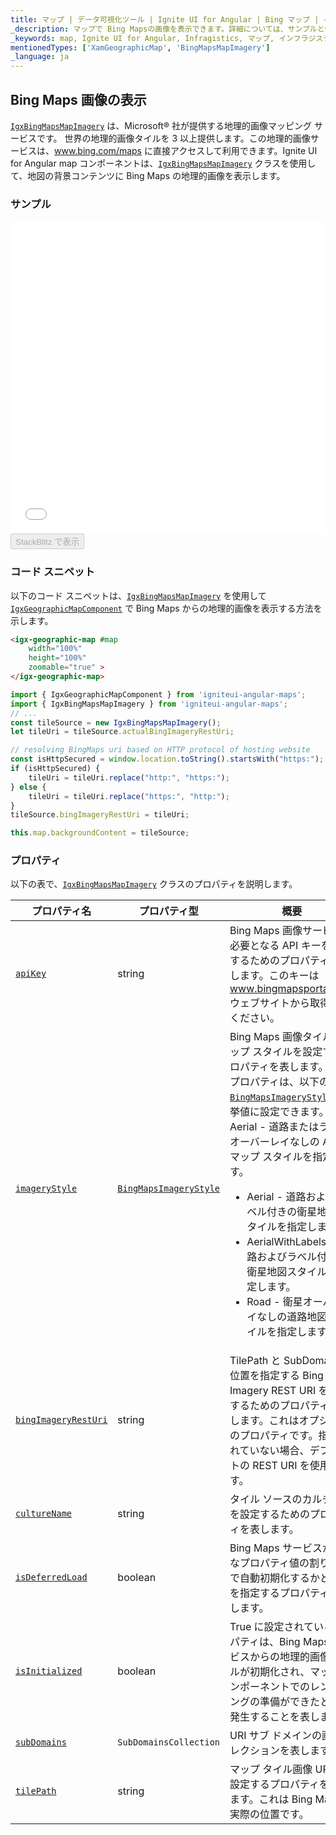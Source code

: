 ```yaml
---
title: マップ | データ可視化ツール | Ignite UI for Angular | Bing マップ | インフラジスティックス
_description: マップで Bing Mapsの画像を表示できます。詳細については、サンプルと使用方法をご覧ください。
_keywords: map, Ignite UI for Angular, Infragistics, マップ, インフラジスティックス
mentionedTypes: ['XamGeographicMap', 'BingMapsMapImagery']
_language: ja
---
```


## Bing Maps 画像の表示

[`IgxBingMapsMapImagery`]({environment:dvApiBaseUrl}/products/ignite-ui-angular/api/docs/typescript/latest/classes/igxbingmapsmapimagery.html) は、Microsoft® 社が提供する地理的画像マッピング サービスです。 世界の地理的画像タイルを 3 以上提供します。この地理的画像サービスは、<a href="http://www.bing.com/maps" target="_blank">www.bing.com/maps</a> に直接アクセスして利用できます。Ignite UI for Angular map コンポーネントは、[`IgxBingMapsMapImagery`]({environment:dvApiBaseUrl}/products/ignite-ui-angular/api/docs/typescript/latest/classes/igxbingmapsmapimagery.html) クラスを使用して、地図の背景コンテンツに Bing Maps の地理的画像を表示します。

### サンプル

<div class="sample-container loading" style="height: 500px">
    <iframe id="geo-map-display-bing-imagery-iframe" src='{environment:dvDemosBaseUrl}/maps/geo-map-display-bing-imagery' width="100%" height="100%" seamless frameBorder="0" onload="onSampleIframeContentLoaded(this);"></iframe>
</div>
<div>
    <button data-localize="stackblitz" disabled class="stackblitz-btn"   data-iframe-id="geo-map-display-bing-imagery-iframe" data-demos-base-url="{environment:dvDemosBaseUrl}">StackBlitz で表示
    </button>
</div>

<div class="divider--half"></div>

### コード スニペット

以下のコード スニペットは、[`IgxBingMapsMapImagery`]({environment:dvApiBaseUrl}/products/ignite-ui-angular/api/docs/typescript/latest/classes/igxbingmapsmapimagery.html) を使用して [`IgxGeographicMapComponent`]({environment:dvApiBaseUrl}/products/ignite-ui-angular/api/docs/typescript/latest/classes/igxgeographicmapcomponent.html) で Bing Maps からの地理的画像を表示する方法を示します。

```html
<igx-geographic-map #map
    width="100%"
    height="100%"
    zoomable="true" >
</igx-geographic-map>
```

```ts
import { IgxGeographicMapComponent } from 'igniteui-angular-maps';
import { IgxBingMapsMapImagery } from 'igniteui-angular-maps';
// ...
const tileSource = new IgxBingMapsMapImagery();
let tileUri = tileSource.actualBingImageryRestUri;

// resolving BingMaps uri based on HTTP protocol of hosting website
const isHttpSecured = window.location.toString().startsWith("https:");
if (isHttpSecured) {
    tileUri = tileUri.replace("http:", "https:");
} else {
    tileUri = tileUri.replace("https:", "http:");
}
tileSource.bingImageryRestUri = tileUri;

this.map.backgroundContent = tileSource;
```

### プロパティ

以下の表で、[`IgxBingMapsMapImagery`]({environment:dvApiBaseUrl}/products/ignite-ui-angular/api/docs/typescript/latest/classes/igxbingmapsmapimagery.html) クラスのプロパティを説明します。

| プロパティ名                                                                                                                                                         | プロパティ型                                                                                                                                     | 概要                                                                                                                                                                                                                                                                                                                                                                                                                    |
| -------------------------------------------------------------------------------------------------------------------------------------------------------------- | ------------------------------------------------------------------------------------------------------------------------------------------ | --------------------------------------------------------------------------------------------------------------------------------------------------------------------------------------------------------------------------------------------------------------------------------------------------------------------------------------------------------------------------------------------------------------------- |
| [`apiKey`]({environment:dvApiBaseUrl}/products/ignite-ui-angular/api/docs/typescript/latest/classes/igxbingmapsmapimagery.html#apikey)                         | string                                                                                                                                     | Bing Maps 画像サービスで必要となる API キーを設定するためのプロパティを表します。このキーは <a href="http://www.bingmapsportal.coms" target="_blank">www.bingmapsportal.com</a> ウェブサイトから取得してください。                                                                                                                                                                                                                                                           |
| [`imageryStyle`]({environment:dvApiBaseUrl}/products/ignite-ui-angular/api/docs/typescript/latest/classes/igxbingmapsmapimagery.html#imagerystyle)             | [`BingMapsImageryStyle`]({environment:dvApiBaseUrl}/products/ignite-ui-angular/api/docs/typescript/latest/enums/bingmapsimagerystyle.html) | Bing Maps 画像タイルのマップ スタイルを設定するプロパティを表します。このプロパティは、以下の [`BingMapsImageryStyle`]({environment:dvApiBaseUrl}/products/ignite-ui-angular/api/docs/typescript/latest/enums/bingmapsimagerystyle.html) 列挙値に設定できます。Aerial - 道路またはラベルオーバーレイなしの Aerial マップ スタイルを指定します。<ul><li> Aerial - 道路およびラベル付きの衛星地図スタイルを指定します。</li> <li> AerialWithLabels - 道路およびラベル付きの衛星地図スタイルを指定します。</li><li> Road - 衛星オーバーレイなしの道路地図スタイルを指定します。</li></ul> |
| [`bingImageryRestUri`]({environment:dvApiBaseUrl}/products/ignite-ui-angular/api/docs/typescript/latest/classes/igxbingmapsmapimagery.html#bingimageryresturi) | string                                                                                                                                     | TilePath と SubDomain の位置を指定する Bing Imagery REST URI を設定するためのプロパティを表します。これはオプションのプロパティです。指定されていない場合、デフォルトの REST URI を使用します。                                                                                                                                                                                                                                                                                            |
| [`cultureName`]({environment:dvApiBaseUrl}/products/ignite-ui-angular/api/docs/typescript/latest/classes/igxbingmapsmapimagery.html#culturename)               | string                                                                                                                                     | タイル ソースのカルチャ名を設定するためのプロパティを表します。                                                                                                                                                                                                                                                                                                                                                                                      |
| [`isDeferredLoad`]({environment:dvApiBaseUrl}/products/ignite-ui-angular/api/docs/typescript/latest/classes/igxbingmapsmapimagery.html#isdeferredload)         | boolean                                                                                                                                    | Bing Maps サービスが有効なプロパティ値の割り当てで自動初期化するかどうかを指定するプロパティを表します。                                                                                                                                                                                                                                                                                                                                                             |
| [`isInitialized`]({environment:dvApiBaseUrl}/products/ignite-ui-angular/api/docs/typescript/latest/classes/igxbingmapsmapimagery.html#isinitialized)           | boolean                                                                                                                                    | True に設定されているプロパティは、Bing Maps サービスからの地理的画像タイルが初期化され、マップ コンポーネントでのレンダリングの準備ができたときに発生することを表します。                                                                                                                                                                                                                                                                                                                         |
| [`subDomains`]({environment:dvApiBaseUrl}/products/ignite-ui-angular/api/docs/typescript/latest/classes/igxbingmapsmapimagery.html#subdomains)                 | `SubDomainsCollection`                                                                                                                     | URI サブ ドメインの画像コレクションを表します。                                                                                                                                                                                                                                                                                                                                                                                            |
| [`tilePath`]({environment:dvApiBaseUrl}/products/ignite-ui-angular/api/docs/typescript/latest/classes/igxbingmapsmapimagery.html#tilepath)                     | string                                                                                                                                     | マップ タイル画像 URI を設定するプロパティを表します。これは Bing Maps の実際の位置です。                                                                                                                                                                                                                                                                                                                                                                 |

